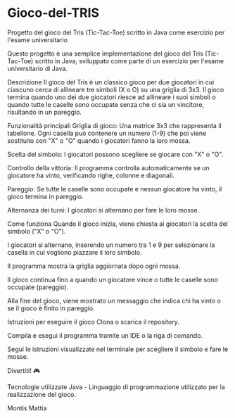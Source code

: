 # Gioco-del-TRIS
Progetto del gioco del Tris (Tic-Tac-Toe) scritto in Java come esercizio per l'esame universitario

Questo progetto è una semplice implementazione del gioco del Tris (Tic-Tac-Toe) scritto in Java, sviluppato come parte di un esercizio per l'esame universitario di Java.

Descrizione
Il gioco del Tris è un classico gioco per due giocatori in cui ciascuno cerca di allineare tre simboli (X o O) su una griglia di 3x3. Il gioco termina quando uno dei due giocatori riesce ad allineare i suoi simboli o quando tutte le caselle sono occupate senza che ci sia un vincitore, risultando in un pareggio.

Funzionalità principali
Griglia di gioco: Una matrice 3x3 che rappresenta il tabellone. Ogni casella può contenere un numero (1-9) che poi viene sostituito con "X" o "O" quando i giocatori fanno la loro mossa.

Scelta del simbolo: I giocatori possono scegliere se giocare con "X" o "O".

Controllo della vittoria: Il programma controlla automaticamente se un giocatore ha vinto, verificando righe, colonne e diagonali.

Pareggio: Se tutte le caselle sono occupate e nessun giocatore ha vinto, il gioco termina in pareggio.

Alternanza dei turni: I giocatori si alternano per fare le loro mosse.

Come funziona
Quando il gioco inizia, viene chiesta ai giocatori la scelta del simbolo ("X" o "O").

I giocatori si alternano, inserendo un numero tra 1 e 9 per selezionare la casella in cui vogliono piazzare il loro simbolo.

Il programma mostra la griglia aggiornata dopo ogni mossa.

Il gioco continua fino a quando un giocatore vince o tutte le caselle sono occupate (pareggio).

Alla fine del gioco, viene mostrato un messaggio che indica chi ha vinto o se il gioco è finito in pareggio.

Istruzioni per eseguire il gioco
Clona o scarica il repository.

Compila e esegui il programma tramite un IDE o la riga di comando.

Segui le istruzioni visualizzate nel terminale per scegliere il simbolo e fare le mosse.

Divertiti! 🎮

Tecnologie utilizzate
Java - Linguaggio di programmazione utilizzato per la realizzazione del gioco.

Montis Mattia
